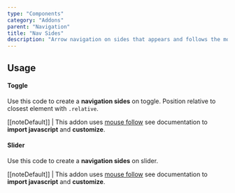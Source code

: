 ```yaml
---
type: "Components"
category: "Addons"
parent: "Navigation"
title: "Nav Sides"
description: "Arrow navigation on sides that appears and follows the mouse."
---
```


## Usage

#### Toggle

Use this code to create a **navigation sides** on toggle. Position relative to closest element with `.relative`.

[[noteDefault]]
| This addon uses [mouse follow](/components/addons/animation/mousefollow) see documentation to **import javascript** and **customize**.

<demo>
  <demovanilla src="vanilla/components/addons/navigation/navsides-toggle">
  </demovanilla>
</demo>

#### Slider

Use this code to create a **navigation sides** on slider.

[[noteDefault]]
| This addon uses [mouse follow](/components/addons/animation/mousefollow) see documentation to **import javascript** and **customize**.

<demo>
  <demovanilla src="vanilla/components/addons/navigation/navsides-slider">
  </demovanilla>
</demo>
